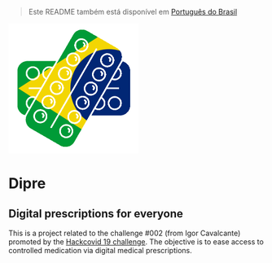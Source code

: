 > Este README também está disponível em [Português do Brasil](README.pt-br.md)

![Dipre](receita_digital/static/logo_256.png)

# Dipre

## Digital prescriptions for everyone

This is a project related to the challenge #002 (from Igor Cavalcante) promoted by the [Hackcovid 19 challenge](https://hackcovid-19.devpost.com/). The objective is to ease access to controlled medication via digital medical prescriptions.
